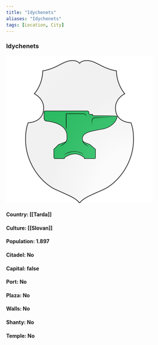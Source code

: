 ```yaml
---
title: "Idychenets"
aliases: "Idychenets"
tags: [Location, City]
---
```

### Idychenets
![](attachment/b6e99663034f2eb29d8917616a0fcbab.svg)

#### Country: [[Tarda]]

#### Culture: [[Slovan]]

#### Population: 1.897

#### Citadel: No

#### Capital: false

#### Port: No

#### Plaza: No

#### Walls: No

#### Shanty: No

#### Temple: No

